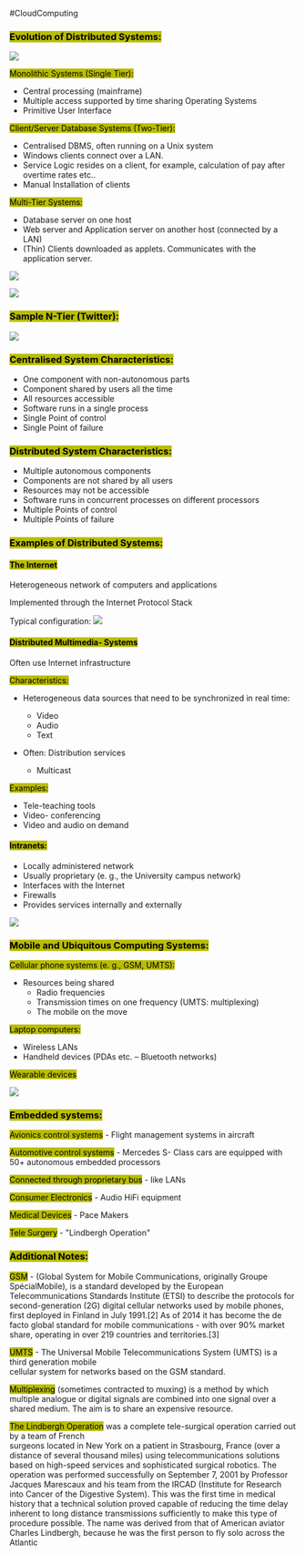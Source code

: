 #CloudComputing
### <mark style="background: #BABD00;">Evolution of Distributed Systems:</mark>

![](https://i.imgur.com/pqVCEWy.png)

<mark style="background: #BABD00;">Monolithic Systems (Single Tier):</mark>
- Central processing (mainframe)  
- Multiple access supported by time sharing Operating Systems  
- Primitive User Interface

<mark style="background: #BABD00;">Client/Server Database Systems (Two-Tier):</mark>
- Centralised DBMS, often running on a Unix system
- Windows clients connect over a LAN.  
- Service Logic resides on a client, for example, calculation of pay after overtime rates etc..  
- Manual Installation of clients

<mark style="background: #BABD00;">Multi-Tier Systems:</mark>
- Database server on one host  
- Web server and Application server on another host  (connected by a LAN)  
- (Thin) Clients downloaded as applets. Communicates with the application server.  

![](https://i.imgur.com/oggBGaO.png)

![](https://i.imgur.com/6vQlM4C.png)

### <mark style="background: #BABD00;">Sample N-Tier (Twitter):</mark>

![](https://i.imgur.com/YuHX7i1.png)

### <mark style="background: #BABD00;">Centralised System Characteristics:</mark>

- One component with non-autonomous parts  
- Component shared by users all the time  
- All resources accessible  
- Software runs in a single process  
- Single Point of control  
- Single Point of failure

### <mark style="background: #BABD00;">Distributed System Characteristics:</mark>  

- Multiple autonomous components  
- Components are not shared by all users  
- Resources may not be accessible  
- Software runs in concurrent processes on different processors  
- Multiple Points of control  
- Multiple Points of failure

### <mark style="background: #BABD00;">Examples of Distributed Systems:</mark>

#### <mark style="background: #BABD00;">The Internet </mark> 

Heterogeneous network of computers and applications  

Implemented through the Internet Protocol Stack  

Typical configuration:
![](https://i.imgur.com/Set6LBr.png)

#### <mark style="background: #BABD00;">Distributed Multimedia- Systems</mark>  

Often use Internet infrastructure  

<mark style="background: #BABD00;">Characteristics:</mark>  
- Heterogeneous data sources that need to be synchronized in real time:  
	- Video  
	- Audio  
	- Text  
	
- Often: Distribution services  
	- Multicast  

<mark style="background: #BABD00;">Examples:</mark>  
- Tele-teaching tools  
- Video- conferencing  
- Video and audio on demand

#### <mark style="background: #BABD00;">Intranets:</mark>  
- Locally administered network  
- Usually proprietary (e. g., the University campus network)  
- Interfaces with the Internet  
- Firewalls  
- Provides services internally and externally

![](https://i.imgur.com/s5qlO5f.png)

### <mark style="background: #BABD00;">Mobile and Ubiquitous Computing Systems:</mark>

<mark style="background: #BABD00;">Cellular phone systems (e. g., GSM, UMTS):</mark>  
- Resources being shared  
	- Radio frequencies  
	- Transmission times on one frequency (UMTS: multiplexing)  
	- The mobile on the move  

<mark style="background: #BABD00;">Laptop computers:</mark>  
- Wireless LANs  
- Handheld devices (PDAs etc. – Bluetooth networks)

<mark style="background: #BABD00;">Wearable devices</mark>

![](https://i.imgur.com/v6XKXQg.png)

### <mark style="background: #BABD00;">Embedded systems:</mark>  

<mark style="background: #BABD00;">Avionics control systems</mark>  - Flight management systems in aircraft  

<mark style="background: #BABD00;">Automotive control systems</mark> - Mercedes S- Class cars are equipped with 50+ autonomous embedded processors  

<mark style="background: #BABD00;">Connected through proprietary bus</mark> - like LANs  

<mark style="background: #BABD00;">Consumer Electronics</mark> - Audio HiFi equipment  

<mark style="background: #BABD00;">Medical Devices</mark> - Pace Makers

<mark style="background: #BABD00;">Tele Surgery</mark> - "Lindbergh Operation"


### <mark style="background: #BABD00;">Additional Notes:</mark>

<mark style="background: #BABD00;">GSM</mark> - (Global System for Mobile Communications, originally Groupe SpécialMobile), is a standard developed by the European Telecommunications Standards Institute (ETSI) to describe the protocols  for second-generation (2G) digital cellular networks used by mobile phones, first deployed in Finland in July 1991.[2] As of 2014 it has become the de facto global standard for mobile communications - with over 90% market share, operating in over 219 countries and territories.[3]  

<mark style="background: #BABD00;">UMTS</mark> - The Universal Mobile Telecommunications System (UMTS) is a third generation mobile  
cellular system for networks based on the GSM standard.  

<mark style="background: #BABD00;">Multiplexing</mark> (sometimes contracted to muxing) is a method by which multiple analogue or digital signals are combined into one signal over a shared medium. The aim is to share an expensive resource.  

<mark style="background: #BABD00;">The Lindbergh Operation</mark> was a complete tele-surgical operation carried out by a team of French  
surgeons located in New York on a patient in Strasbourg, France (over a distance of several thousand miles) using telecommunications solutions based on high-speed services and sophisticated surgical robotics. The operation was performed successfully on September 7, 2001 by Professor Jacques Marescaux and his team from the IRCAD (Institute for Research into Cancer of the Digestive System). This was the first time in medical history that a technical solution proved capable of reducing the time delay inherent to long distance transmissions sufficiently to make this type of procedure possible. The name was derived from that of American aviator Charles Lindbergh, because he was the first person to fly solo across the Atlantic